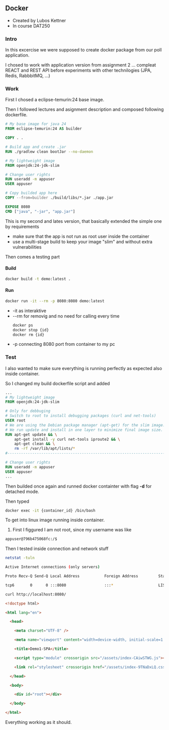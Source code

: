 ## Docker

- Created by Lubos Kettner
- In course DAT250

### Intro

In this excercise we were supposed to create docker package from our poll application.

I chosed to work with application version from assignment 2 ... compleat REACT and REST
API before experiments with other technilogies (JPA, Redis, RabbbitMQ, ...)

### Work

First I chosed a eclipse-temurin:24 base image.

Then I followed lectures and asignment description and composed following dockerfile.

```DOCKERFILE
# My base image for java 24
FROM eclipse-temurin:24 AS builder

COPY . .

# Build app and create .jar
RUN ./gradlew clean bootJar --no-daemon

# My lightweight image
FROM openjdk:24-jdk-slim

# Change user rights
RUN useradd -m appuser
USER appuser

# Copy builded app here 
COPY --from=builder ./build/libs/*.jar ./app.jar

EXPOSE 8080
CMD ["java", "-jar", "app.jar"]
```

This is my second and lates version, that basically extended the simple one by requirements
- make sure that the app is not run as root user inside the container
- use a multi-stage build to keep your image "slim" and without extra vulnerabilities

Then comes a testing part

#### Build

```Bash
docker build -t demo:latest .
```

#### Run

```Bash
docker run -it --rm -p 8080:8080 demo:latest
```

- -it as interaktive
- --rm for removig and no need for calling every time
    ```Bash
    docker ps
    docker stop {id}
    docker rm {id}
    ```
- -p connecting 8080 port from container to my pc

### Test

I also wanted to make sure everything is running perfectly as expected also inside container.

So I changed my build dockerfile script and added 

```DOCKERFILE
...
# My lightweight image
FROM openjdk:24-jdk-slim

# Only for debbuging
# Switch to root to install debugging packages (curl and net-tools)
USER root
# We are using the Debian package manager (apt-get) for the slim image.
# We run update and install in one layer to minimize final image size.
RUN apt-get update && \
    apt-get install -y curl net-tools iproute2 && \
    apt-get clean && \
    rm -rf /var/lib/apt/lists/*
#-------------------------------------------------------------------------

# Change user rights
RUN useradd -m appuser
USER appuser
...
```

Then builded once again and runned docker containter with flag **-d** for detached mode.

Then typed

```Bash
docker exec -it {container_id} /bin/bash
```

To get into linux image running inside container. 

1. First I figgured I am not root, since my username was like

```BASH
appuser@796b475068fc:/$
```

Then I tested inside connection and network stuff

```BASH
netstat -tuln
```

```BASH
Active Internet connections (only servers)

Proto Recv-Q Send-Q Local Address           Foreign Address         State

tcp6       0      0 :::8080                 :::*                    LISTEN
```

```BASH
curl http://localhost:8080/
```

```HTML
<!doctype html>

<html lang="en">

  <head>

    <meta charset="UTF-8" />

    <meta name="viewport" content="width=device-width, initial-scale=1.0" />

    <title>Demo1-SPA</title>

    <script type="module" crossorigin src="/assets/index-CAiwSTWG.js"></script>

    <link rel="stylesheet" crossorigin href="/assets/index-9TNaDxLQ.css">

  </head>

  <body>

    <div id="root"></div>

  </body>

</html>
```

Everything working as it should.